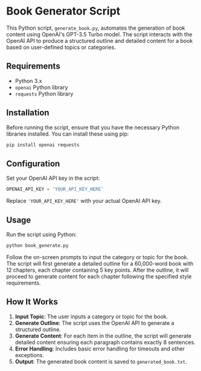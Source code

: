 # Book Generator Script

This Python script, `generate_book.py`, automates the generation of book content using OpenAI's GPT-3.5 Turbo model. The script interacts with the OpenAI API to produce a structured outline and detailed content for a book based on user-defined topics or categories.

## Requirements

- Python 3.x
- `openai` Python library
- `requests` Python library

## Installation

Before running the script, ensure that you have the necessary Python libraries installed. You can install these using pip:

```bash
pip install openai requests
```

## Configuration

Set your OpenAI API key in the script:

```python
OPENAI_API_KEY = 'YOUR_API_KEY_HERE'
```

Replace `'YOUR_API_KEY_HERE'` with your actual OpenAI API key.

## Usage

Run the script using Python:

```bash
python book_generate.py
```

Follow the on-screen prompts to input the category or topic for the book. The script will first generate a detailed outline for a 60,000-word book with 12 chapters, each chapter containing 5 key points. After the outline, it will proceed to generate content for each chapter following the specified style requirements.

## How It Works

1. **Input Topic**: The user inputs a category or topic for the book.
2. **Generate Outline**: The script uses the OpenAI API to generate a structured outline.
3. **Generate Content**: For each item in the outline, the script will generate detailed content ensuring each paragraph contains exactly 8 sentences.
4. **Error Handling**: Includes basic error handling for timeouts and other exceptions.
5. **Output**: The generated book content is saved to `generated_book.txt`.
